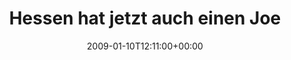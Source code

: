 ---
retweeted: false
source: <a href="http://twitter.com" rel="nofollow">Twitter Web Client</a>
entities:
  hashtags:
  - text: tsg
    indices:
    - '92'
    - '96'
  symbols: []
  user_mentions: []
  urls: []
display_text_range:
- '0'
- '96'
favorite_count: '0'
id_str: '1108911546'
truncated: false
retweet_count: '0'
id: '1108911546'
created_at: Sat Jan 10 12:11:00 +0000 2009
favorited: false
full_text: 'Hessen hat jetzt auch einen Joe the Plumber: http://twitter.com/tsghessen/status/1108908450
  #tsg'
lang: de
tags:
- tsg
- pesos:twitter
date: '2009-01-10T12:11:00+00:00'
src: https://twitter.com/bascht/status/1108911546
original_url: https://twitter.com/bascht/status/1108911546
type: twitter_tweet
text: 'Hessen hat jetzt auch einen Joe the Plumber: http://twitter.com/tsghessen/status/1108908450
  #tsg'
title: Hessen hat jetzt auch einen Joe

---